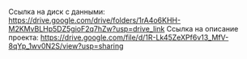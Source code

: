 Ссылка на диск с данными: https://drive.google.com/drive/folders/1rA4o6KHH-M2KMvBLHp5DZ5gioF2q7hZw?usp=drive_link
Ссылка на описание проекта: https://drive.google.com/file/d/1R-Lk45ZeXPf6v13_MfV-8qYp_1wv0N2S/view?usp=sharing
